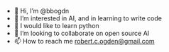 - 👋 Hi, I’m @bbogdn
- 👀 I’m interested in AI, and in learning to write code
- 🌱 I would like to learn python
- 💞️ I’m looking to collaborate on open source AI
- 📫 How to reach me robert.c.ogden@gmail.com

<!---
bbogdn/bbogdn is a ✨ special ✨ repository because its `README.md` (this file) appears on your GitHub profile.
You can click the Preview link to take a look at your changes.
--->
